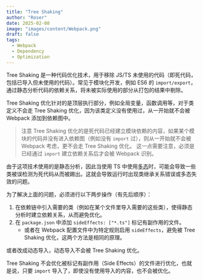 ```yaml
---
title: "Tree Shaking"
author: "Roser"
date: 2025-02-08
image: "images/content/Webpack.png"
draft: false
tags:
  - Webpack
  - Dependency
  - Optimization
---
```

Tree Shaking 是一种代码优化技术，用于移除 JS/TS 未使用的代码（即死代码，包括已导入但未使用的代码）。常见于模块化开发，例如 ES6 的 `import/export`，通过静态分析代码的依赖关系，将未被实际使用的部分从打包的结果中剔除。

Tree Shaking 优化针对的是顶层执行部分，例如全局变量，函数调用等，对于类定义不会走 Tree Shaking 优化，因为该类定义没有使用过，从一开始就不会被 Webpack 添加到依赖图中。

> 注意
> Tree Shaking 优化的是死代码已经建立模块依赖的内容，如果某个模块的代码并没有进入依赖图（例如没有 `import` 过），则从一开始就不会被 Webpack 考虑，更不会走 Tree Shaking 优化。
> 这一点需要注意，必须是已经通过 `import` 建立依赖关系后才会被 Webpack 识别。

由于这项技术使用的是静态分析，因此当使用 TS 中使用[多态](../TypeScript/多态.md)时，可能会导致一些类被误检测为死代码从而被踢出。这就会导致运行时出现类继承关系错误或多态失效的问题。

为了解决上面的问题，必须进行以下两步操作（有先后顺序）：
1. 在依赖链中引入需要的类（例如在某个文件里导入需要的这些类），使得静态分析时建立依赖关系，从而避免优化。
2. 在 `package.json` 中添加 `sideEffects: ["*.ts"]` 标记有副作用的文件。
	- 或者在 Webpack 配置文件中为特定规则启用 `sideEffects`，避免被 Tree Shaking 优化，这两个方法是相同的原理。

或者改成动态导入，动态导入不会被 Tree Shaking 优化。

Tree Shaking 不会优化被标记有副作用（Side Effects）的文件进行优化，也就是说，只要 `import` 导入了，即使没有使用导入的内容，也不会被优化。
